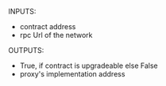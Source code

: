 INPUTS:
* contract address
* rpc Url of the network

OUTPUTS:
* True, if contract is upgradeable else False
* proxy's implementation address

